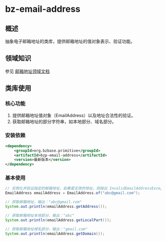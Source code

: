 # bz-email-address

## 概述
抽象电子邮箱地址的类库，提供邮箱地址的值对象表示、验证功能。

## 领域知识
参见 [邮箱地址领域文档](https://github.com/bzbase/bzbase-domain-docs/email-address/domain-knowledge.md)

## 类库使用

### 核心功能
1. 提供邮箱地址值对象（EmailAddress）以及地址合法性的验证。
2. 获取邮箱地址的部分字符串，如本地部分、域名部分。

### 安装依赖

```xml
<dependency>
    <groupId>org.bzbase.primitive</groupId>
    <artifactId>bzp-email-address</artifactId>
    <version>最新版本</version>
</dependency>
```

### 基本使用

```java
// 实例化并验证指定的邮箱地址，如果是无效的地址，则抛出 InvalidEmailAddressException 异常
EmailAddress emailAddress = EmailAddress.of("abc@gmail.com");

// 获取邮箱地址，输出："abc@gmail.com"
System.out.println(emailAddress.getAddress());

// 获取邮箱地址本地部分，输出："abc"
System.out.println(emailAddress.getLocalPart());

// 获取邮箱地址域名部分，输出："gmail.com"
System.out.println(emailAddress.getDomain());
```
